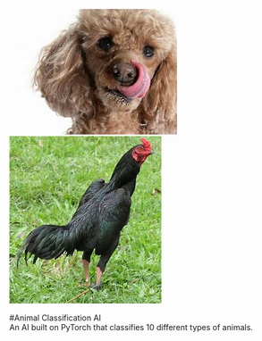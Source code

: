 ![image](media/dog.jpeg)
![image](media/chicken.jpeg)

#Animal Classification AI  
An AI built on PyTorch that classifies 10 different types of animals.